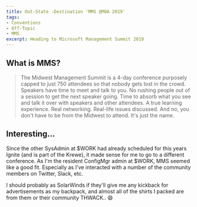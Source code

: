 ```yaml
---
title: Out-State -Destination 'MMS @MOA 2019'
tags:
- Conventions
- Off-Topic
- MMS
excerpt: Heading to Microsoft Management Summit 2019
---
```


## What is MMS?

> The Midwest Management Summit is a 4-day conference purposely capped to just 750 attendees so that nobody gets lost in the crowd.
> Speakers have time to meet and talk to you. No rushing people out of a session to get the next speaker going. Time to absorb what you see and talk it over with speakers and other attendees.
> A true learning experience. Real networking. Real-life issues discussed.
> And no, you don't have to be from the Midwest to attend. It's just the name.

## Interesting...

Since the other SysAdmin at $WORK had already scheduled for this years Ignite (and is part of the Krewe), it made sense for me to go to a different conference.
As I'm the resident ConfigMgr admin at $WORK, MMS seemed like a good fit. Especially as I've interacted with a number of the community members on Twitter, Slack, etc.

I should probably as SolarWinds if they'll give me any kickback for advertisements as my backpack, and almost all of the shirts I packed are from them or their community THWACK.. :smile:
